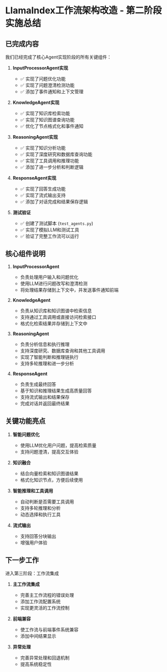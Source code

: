 # LlamaIndex工作流架构改造 - 第二阶段实施总结

## 已完成内容

我们已经完成了核心Agent实现阶段的所有关键组件：

1. **InputProcessorAgent实现**
   - ✅ 实现了问题优化功能
   - ✅ 实现了问题澄清检测功能
   - ✅ 添加了事件通知和上下文管理

2. **KnowledgeAgent实现**
   - ✅ 实现了知识库检索功能
   - ✅ 实现了知识图谱查询功能
   - ✅ 优化了节点格式化和事件通知

3. **ReasoningAgent实现**
   - ✅ 实现了知识分析功能
   - ✅ 实现了深度研究和数据库查询功能
   - ✅ 实现了工具调用和推理功能
   - ✅ 添加了进一步分析和判断逻辑

4. **ResponseAgent实现**
   - ✅ 实现了回答生成功能
   - ✅ 实现了流式输出支持
   - ✅ 添加了对话完成和结果保存逻辑

5. **测试验证**
   - ✅ 创建了测试脚本 (`test_agents.py`)
   - ✅ 实现了模拟LLM和测试工具
   - ✅ 验证了完整工作流可以运行

## 核心组件说明

1. **InputProcessorAgent**
   - 负责处理用户输入和问题优化
   - 使用LLM进行问题改写和澄清检测
   - 将处理结果存储到上下文中，并发送事件通知前端

2. **KnowledgeAgent**
   - 负责从知识库和知识图谱中检索信息
   - 支持通过工具调用或直接访问检索接口
   - 格式化检索结果并存储到上下文中

3. **ReasoningAgent**
   - 负责分析信息和执行推理
   - 支持深度研究、数据库查询和其他工具调用
   - 实现了智能判断和推理链执行
   - 支持多轮推理和进一步分析

4. **ResponseAgent**
   - 负责生成最终回答
   - 基于知识和推理结果生成高质量回答
   - 支持流式输出和结果保存
   - 完成对话并返回最终结果

## 关键功能亮点

1. **智能问题优化**
   - 使用LLM优化用户问题，提高检索质量
   - 支持问题澄清，提高交互体验

2. **知识融合**
   - 结合向量检索和知识图谱结果
   - 格式化知识节点，方便后续使用

3. **智能推理和工具调用**
   - 自动判断是否需要工具调用
   - 支持多轮推理和分析
   - 动态选择和执行工具

4. **流式输出**
   - 支持回答分块输出
   - 增强用户体验

## 下一步工作

进入第三阶段：工作流集成

1. **主工作流集成**
   - 完善主工作流程的错误处理
   - 添加工作流配置系统
   - 实现更灵活的工作流控制

2. **前端兼容**
   - 使工作流与前端事件系统兼容
   - 添加中间结果显示

3. **异常处理**
   - 完善异常处理和回退机制
   - 提高系统稳定性 